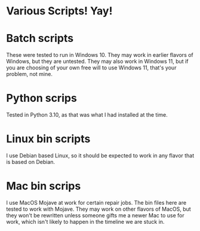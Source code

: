 # Various Scripts! Yay!

# Batch scripts
These were tested to run in Windows 10. They may work in earlier flavors of Windows, but they are untested. They may also work in Windows 11, but if you are choosing of your own free will to use Windows 11, that's your problem, not mine.

# Python scrips
Tested in Python 3.10, as that was what I had installed at the time.

# Linux bin scripts
I use Debian based Linux, so it should be expected to work in any flavor that is based on Debian.

# Mac bin scrips
I use MacOS Mojave at work for certain repair jobs. The bin files here are tested to work with Mojave. They may work on other flavors of MacOS, but they won't be rewritten unless someone gifts me a newer Mac to use for work, which isn't likely to happen in the timeline we are stuck in.
